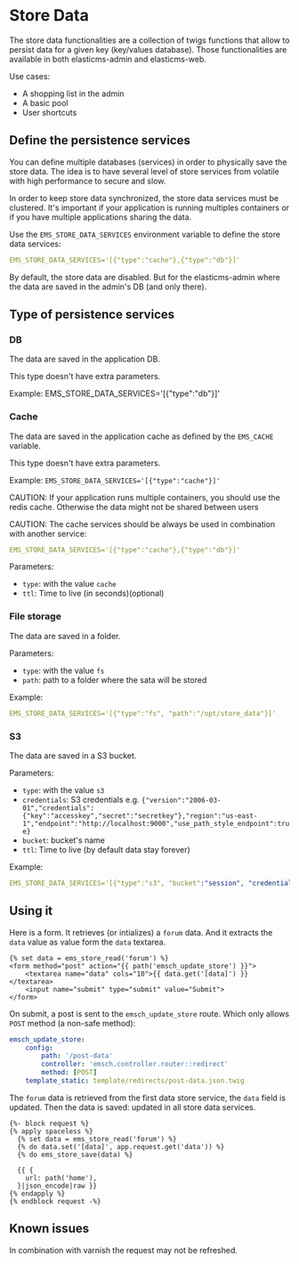 # Store Data

The store data functionalities are a collection of twigs functions that allow to persist data for a given key (key/values database). Those functionalities are available in both elasticms-admin and elasticms-web.

Use cases:
 * A shopping list in the admin
 * A basic pool
 * User shortcuts

## Define the persistence services

You can define multiple databases (services) in order to physically save the store data. The idea is to have several level of store services from volatile with high performance to secure and slow.

In order to keep store data synchronized, the store data services must be clustered. It's important if your application is running multiples containers or if you have multiple applications sharing the data.

Use the `EMS_STORE_DATA_SERVICES` environment variable to define the store data services:

```yaml
EMS_STORE_DATA_SERVICES='[{"type":"cache"},{"type":"db"}]'
```
 
By default, the store data are disabled. But for the elasticms-admin where the data are saved in the admin's DB (and only there).

## Type of persistence services

### DB

The data are saved in the application DB.

This type doesn't have extra parameters.

Example: EMS_STORE_DATA_SERVICES='[{"type":"db"}]'

### Cache

The data are saved in the application cache as defined by the `EMS_CACHE` variable.

This type doesn't have extra parameters.

Example: `EMS_STORE_DATA_SERVICES='[{"type":"cache"}]'`

CAUTION: If your application runs multiple containers, you should use the redis cache. Otherwise the data might not be shared between users 

CAUTION: The cache services should be always be used in combination with another service:

```yaml
EMS_STORE_DATA_SERVICES='[{"type":"cache"},{"type":"db"}]'
```

Parameters:
* `type`: with the value `cache`
* `ttl`: Time to live (in seconds)(optional)

### File storage

The data are saved in a folder.

Parameters:
 * `type`: with the value `fs`
 * `path`: path to a folder where the sata will be stored


Example: 
```yaml
EMS_STORE_DATA_SERVICES='[{"type":"fs", "path":"/opt/store_data"}]'
```

### S3

The data are saved in a S3 bucket.

Parameters:
 * `type`: with the value `s3`
 * `credentials`: S3 credentials e.g. `{"version":"2006-03-01","credentials":{"key":"accesskey","secret":"secretkey"},"region":"us-east-1","endpoint":"http://localhost:9000","use_path_style_endpoint":true}`
 * `bucket`: bucket's name
 * `ttl`: Time to live (by default data stay forever)


Example: 
```yaml
EMS_STORE_DATA_SERVICES='[{"type":"s3", "bucket":"session", "credentials": {"version":"2006-03-01","credentials":{"key":"accesskey","secret":"secretkey"},"region":"us-east-1","endpoint":"http://localhost:9000","use_path_style_endpoint":true}}]'
```

## Using it

Here is a form. It retrieves (or intializes) a `forum` data. And it extracts the `data` value as value form the `data` textarea.

```twig
{% set data = ems_store_read('forum') %}
<form method="post" action="{{ path('emsch_update_store') }}">
    <textarea name="data" cols="10">{{ data.get('[data]') }}</textarea>
    <input name="submit" type="submit" value="Submit">
</form>
```

On submit, a post is sent to the `emsch_update_store` route. Which only allows `POST` method (a non-safe method):

```yaml
emsch_update_store:
    config:
        path: '/post-data'
        controller: 'emsch.controller.router::redirect'
        method: [POST]
    template_static: template/redirects/post-data.json.twig
```

The `forum` data is retrieved from the first data store service, the `data` field is updated. Then the data is saved: updated in all store data services.

````twig
{%- block request %}
{% apply spaceless %}
  {% set data = ems_store_read('forum') %}
  {% do data.set('[data]', app.request.get('data')) %}
  {% do ems_store_save(data) %}

  {{ {
    url: path('home'),
  }|json_encode|raw }}
{% endapply %}
{% endblock request -%}
````


## Known issues

In combination with varnish the request may not be refreshed.
